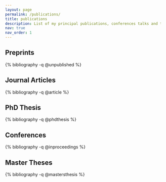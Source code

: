 ```yaml
---
layout: page
permalink: /publications/
title: publications
description: List of my principal publications, conferences talks and theses.
nav: true
nav_order: 1
---
```

<!-- _pages/publications.md -->
<div class="publications">

<h2> Preprints </h2>

{% bibliography -q @unpublished %}

<h2> Journal Articles </h2>

{% bibliography -q @article %}

<h2> PhD Thesis </h2>

{% bibliography -q @phdthesis %}

<h2> Conferences </h2>

{% bibliography -q @inproceedings %}

<h2> Master Theses </h2>

{% bibliography -q @mastersthesis %}

</div>
